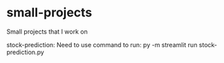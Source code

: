 # small-projects
Small projects that I work on

stock-prediction:
Need to use command to run: py -m streamlit run stock-prediction.py
